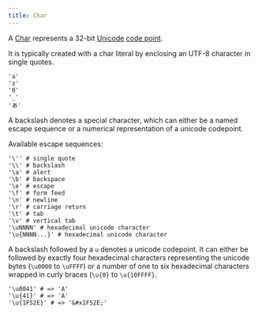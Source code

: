 ```yaml
---
title: Char
---
```


A [Char](http://crystal-lang.org/api/Char.html) represents a 32-bit [Unicode](http://en.wikipedia.org/wiki/Unicode) [code point](http://en.wikipedia.org/wiki/Code_point).

It is typically created with a char literal by enclosing an UTF-8 character in single quotes.

```crystal
'a'
'z'
'0'
'_'
'あ'
```

A backslash denotes a special character, which can either be a named escape sequence or a numerical representation of a unicode codepoint.

Available escape sequences:
```crystal
'\'' # single quote
'\\' # backslash
'\a' # alert
'\b' # backspace
'\e' # escape
'\f' # form feed
'\n' # newline
'\r' # carriage return
'\t' # tab
'\v' # vertical tab
'\uNNNN' # hexadecimal unicode character
'\u{NNNN...}' # hexadecimal unicode character
```

A backslash followed by a `u` denotes a unicode codepoint. It can either be followed by exactly four hexadecimal characters representing the unicode bytes (`\u0000` to `\uFFFF`) or a number of one to six hexadecimal characters wrapped in curly braces (`\u{0}` to `\u{10FFFF}`.

```crystal
'\u0041' # => 'A'
'\u{41}' # => 'A'
'\u{1F52E}' # => '&#x1F52E;'
```
